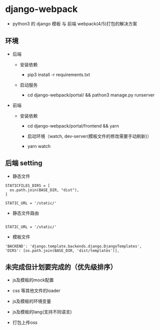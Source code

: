 # django-webpack

- python3 的 django 模板 与 前端 webpack(4/5)打包的解决方案

## 环境

- 后端

  - 安装依赖

    - pip3 install -r requirements.txt

  - 启动服务

    - cd django-webpack/portal/ && pathon3 manage.py runserver

- 前端

  - 安装依赖

    - cd django-webpack/portal/frontend && yarn

    - 启动环境（watch, dev-server(模板文件的修改需要手动刷新)）

    - yarn watch

## 后端 setting

- 静态文件

```
STATICFILES_DIRS = [
  os.path.join(BASE_DIR, "dist"),
]

STATIC_URL = '/static/'
```

- 静态文件路由

```

STATIC_URL = '/static/'
```

- 模板文件

```
'BACKEND': 'django.template.backends.django.DjangoTemplates',
'DIRS': [os.path.join(BASE_DIR, 'dist/templates')],
```

## 未完成但计划要完成的（优先级排序）

* js及模板的mock配置

* css 等其他文件的loader

* js及模板的环境变量

* js及模板的lang(支持不同语言)

* 打包上传oss